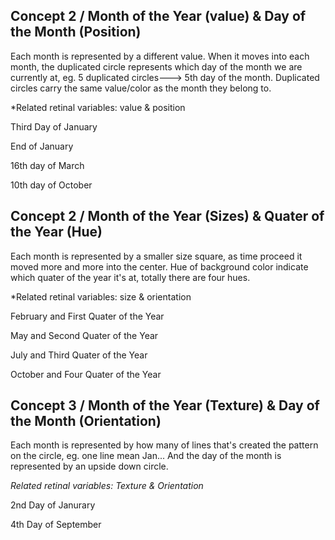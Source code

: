 ## Concept 2 / Month of the Year (value) & Day of the Month (Position)

Each month is represented by a different value. When it moves into each month, the duplicated circle represents which day of the month we are currently at, eg. 5 duplicated circles---> 5th day of the month. Duplicated circles carry the same value/color as the month they belong to.

*Related retinal variables: value & position

<!--![](sketch1.jpg)-->

<!--![](sketch1.1_Third day of Jan.jpg)-->
Third Day of January

<!--![](sketch1.2_End of Jan.jpg)-->
End of January

<!--![](sketch1.3_16th day of March.jpg)-->
16th day of March

<!--![](sketch1.4_10th day of October.jpg)-->
10th day of October

## Concept 2 / Month of the Year (Sizes) & Quater of the Year (Hue)

Each month is represented by a smaller size square, as time proceed it moved more and more into the center. Hue of background color indicate which quater of the year it's at, totally there are four hues.

*Related retinal variables: size & orientation

<!--![](sketch2.jpg)-->

<!--![](sketch2.1_Feb&FirstQuater.jpg)-->
February and First Quater of the Year

<!--![](sketch2.2_May&SecondQuater.jpg)-->
May and Second Quater of the Year

<!--![](sketch2.3_July&ThirdQuater.jpg)-->
July and Third Quater of the Year

<!--![](sketch2.4_Oct&FourthQuater.jpg)-->
October and Four Quater of the Year


## Concept 3 / Month of the Year (Texture) & Day of the Month (Orientation)

Each month is represented by how many of lines that's created the pattern on the circle, eg. one line mean Jan... And the day of the month is represented by an upside down circle.

*Related retinal variables: Texture & Orientation*

<!--![](sketch3.1_2ndDayofJan.jpg)-->
2nd Day of Janurary

<!--![](sketch3.2_4thDayofSep.jpg)-->
4th Day of September


